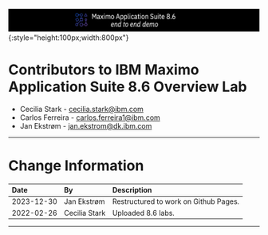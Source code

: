 ![img](img/banner.png){:style="height:100px;width:800px"}


# Contributors to IBM Maximo Application Suite 8.6 Overview Lab

- Cecilia Stark - <cecilia.stark@ibm.com>
- Carlos Ferreira - <carlos.ferreira1@ibm.com>
- Jan Ekstrøm - <jan.ekstrom@dk.ibm.com>

---

# Change Information

|Date     |By             | Description                                           |
|:--------|:--------------|:------------------------------------------------------|
|2023-12-30|Jan Ekstrøm|Restructured to work on Github Pages.|
|2022-02-26|Cecilia Stark| Uploaded 8.6 labs. |

---
